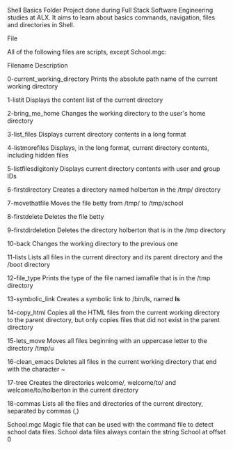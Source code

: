 Shell Basics Folder Project done during Full Stack Software Engineering studies at ALX. It aims to learn about basics commands, navigation, files and directories in Shell.

File

All of the following files are scripts, except School.mgc:

Filename	Description

0-current_working_directory	Prints the absolute path name of the current working directory

1-listit	Displays the content list of the current directory

2-bring_me_home	Changes the working directory to the user's home directory

3-list_files	Displays current directory contents in a long format

4-listmorefiles	Displays, in the long format, current directory contents, including hidden files

5-listfilesdigitonly	Displays current directory contents with user and group IDs

6-firstdirectory	Creates a directory named holberton in the /tmp/ directory

7-movethatfile	Moves the file betty from /tmp/ to /tmp/school

8-firstdelete	Deletes the file betty

9-firstdirdeletion	Deletes the directory holberton that is in the /tmp directory

10-back	Changes the working directory to the previous one

11-lists	Lists all files in the current directory and its parent directory and the /boot directory

12-file_type	Prints the type of the file named iamafile that is in the /tmp directory

13-symbolic_link	Creates a symbolic link to /bin/ls, named __ls__

14-copy_html	Copies all the HTML files from the current working directory to the parent directory, but only copies files that did not exist in the parent directory

15-lets_move	Moves all files beginning with an uppercase letter to the directory /tmp/u

16-clean_emacs	Deletes all files in the current working directory that end with the character ~

17-tree	Creates the directories welcome/, welcome/to/ and welcome/to/holberton in the current directory

18-commas	Lists all the files and directories of the current directory, separated by commas (,)

School.mgc	Magic file that can be used with the command file to detect school data files. School data files always contain the string School at offset 0
